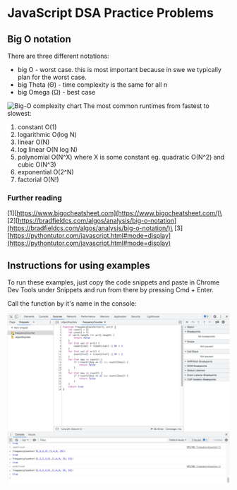 # JavaScript DSA Practice Problems

## Big O notation

There are three different notations:

- big O - worst case. this is most important because in swe we typically plan for the worst case.
- big Theta (Θ) - time complexity is the same for all n
- big Omega (Ω) - best case

![Big-O complexity chart](https://miro.medium.com/max/1400/1*5ZLci3SuR0zM_QlZOADv8Q.jpeg)
The most common runtimes from fastest to slowest:

1. constant O(1)
2. logarithmic O(log N)
3. linear O(N)
4. log linear O(N log N)
5. polynomial O(N^X) where X is some constant eg. quadratic O(N^2) and cubic O(N^3)
6. exponential O(2^N)
7. factorial O(N!)

### Further reading

[1][https://www.bigocheatsheet.com](https://www.bigocheatsheet.com/)\
[2][https://bradfieldcs.com/algos/analysis/big-o-notation](https://bradfieldcs.com/algos/analysis/big-o-notation/)\
[3][https://pythontutor.com/javascript.html#mode=display](https://pythontutor.com/javascript.html#mode=display)

## Instructions for using examples

To run these examples, just copy the code snippets and paste in Chrome Dev Tools under Snippets and run from there by pressing Cmd + Enter.

Call the function by it's name in the console:

![Chrome DevTools Snippets view](/media/snippets.png)
